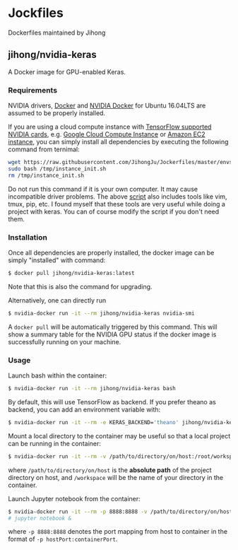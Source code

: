 # Jockfiles

Dockerfiles maintained by Jihong

## jihong/nvidia-keras

A Docker image for GPU-enabled Keras.

### Requirements

NVIDIA drivers, [Docker](https://docs.docker.com/engine/installation/linux/ubuntu/) and [NVIDIA Docker](https://github.com/NVIDIA/nvidia-docker#quick-start) for Ubuntu 16.04LTS are assumed to be properly installed.

If you are using a cloud compute instance with [TensorFlow supported NVIDIA cards](https://www.tensorflow.org/versions/r0.10/get_started/os_setup#optional_install_cuda_gpus_on_linux), e.g. [Google Cloud Compute Instance](https://cloud.google.com/products/compute/) or [Amazon EC2 instance](https://aws.amazon.com/ec2/?hp=tile&so-exp=below), you can simply install all dependencies by executing the following command from ternimal:


```bash
wget https://raw.githubusercontent.com/JihongJu/Jockerfiles/master/envsetup/instance_init.sh -O /tmp/instance_init.sh
sudo bash /tmp/instance_init.sh
rm /tmp/instance_init.sh
```
Do not run this command if it is your own computer. It may cause incompatible driver problems. The above [script](https://raw.githubusercontent.com/JihongJu/Jockerfiles/master/envsetup/instance_init.sh) also includes tools like vim, tmux, pip, etc. I found myself that these tools are very useful while doing a project with keras. You can of course modify the script if you don't need them.


### Installation

Once all dependencies are properly installed, the docker image can be simply "installed" with command:

```bash
$ docker pull jihong/nvidia-keras:latest
```

Note that this is also the command for upgrading.

Alternatively, one can directly run

```bash
$ nvidia-docker run -it --rm jihong/nvidia-keras nvidia-smi
```

A `docker pull` will be automatically triggered by this command. This will show a summary table for the NVIDIA GPU status if the docker image is successfully running on your machine.


### Usage

Launch bash within the container:

```bash
$ nvidia-docker run -it --rm jihong/nvidia-keras bash
```

By default, this will use TensorFlow as backend. If you prefer theano as backend, you can add an environment variable with:

```bash
$ nvidia-docker run -it --rm -e KERAS_BACKEND='theano' jihong/nvidia-keras bash
```

Mount a local directory to the container may be useful so that a local project can be running in the container:

```bash
$ nvidia-docker run -it --rm -v /path/to/directory/on/host:/root/workspace jihong/nvidia-keras bash
```

where `/path/to/directory/on/host` is the __absolute path__ of the project directory on host, and `/workspace` will be the name of your directory in the container.


Launch Jupyter notebook from the container:

```bash
$ nvidia-docker run -it --rm -p 8888:8888 -v /path/to/directory/on/host:/root/workspace jihong/nvidia-keras
# jupyter notebook &
```

where `-p 8888:8888` denotes the port mapping from host to container in the format of `-p hostPort:containerPort`.
